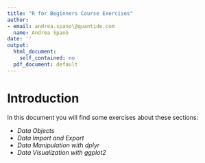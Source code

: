 ```yaml
---
title: "R for Beginners Course Exercises"
author:
- email: andrea.spano\@quantide.com
  name: Andrea Spanò
date: ''
output:
  html_document:
    self_contained: no
  pdf_document: default
---
```




Introduction
===========================================

In this document you will find some exercises about these sections: 


* _Data Objects_ 
* _Data Import and Export_ 
* _Data Manipulation with dplyr_ 
* _Data Visualization with ggplot2_ 

<!--
* _Writing R functions_
-->

